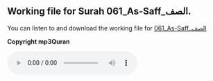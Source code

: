 
## Working file for Surah 061_As-Saff_الصف.

You can listen to and download the working file for [061_As-Saff_الصف](https://server13.mp3quran.net/husr/061.mp3)

**Copyright mp3Quran**

<audio controls src="https://server13.mp3quran.net/husr/061.mp3"></audio>

